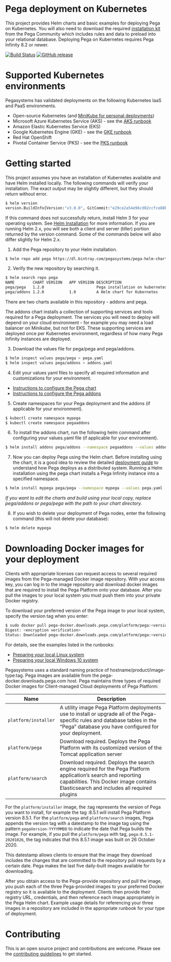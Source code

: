 # Pega deployment on Kubernetes

This project provides Helm charts and basic examples for deploying Pega on Kubernetes. You will also need to download the required [installation kit](https://community.pega.com/knowledgebase/products/platform/deploy) from the Pega Community which includes rules and data to preload into your relational database. Deploying Pega on Kubernetes requires Pega Infinity 8.2 or newer.

[![Build Status](https://travis-ci.org/pegasystems/pega-helm-charts.svg?branch=master)](https://travis-ci.org/pegasystems/pega-helm-charts)
[![GitHub release](https://img.shields.io/github/release/pegasystems/pega-helm-charts.svg)](https://github.com/pegasystems/pega-helm-charts/releases)

# Supported Kubernetes environments

Pegasystems has validated deployments on the following Kubernetes IaaS and PaaS environments.

* Open-source Kubernetes (and [MiniKube for personal deployments](docs/RUNBOOK_MINIKUBE.md))
* Microsoft Azure Kubernetes Service (AKS) - see the [AKS runbook](docs/Deploying-Pega-on-AKS.md)
* Amazon Elastic Kubernetes Service (EKS)
* Google Kubernetes Engine (GKE) - see the [GKE runbook](docs/Deploying-Pega-on-GKE.md)
* Red Hat OpenShift
* Pivotal Container Service (PKS) - see the [PKS runbook](docs/Deploying-Pega-on-PKS.md)

# Getting started

This project assumes you have an installation of Kubernetes available and have Helm installed locally. The following commands will verify your installation. The exact output may be slightly different, but they should return without error.

```bash
$ helm version
version.BuildInfo{Version:"v3.0.0", GitCommit:"e29ce2a54e96cd02ccfce88bee4f58bb6e2a28b6", GitTreeState:"clean", GoVersion:"go1.13.4"}
```

If this command does not successfully return, install Helm 3 for your operating system.  See [Helm Installation](https://helm.sh/docs/intro/install/) for more information.  If you are running Helm 2.x, you will see both a client and server (tiller) portion returned by the version command.  Some of the commands below will also differ slightly for Helm 2.x.

1. Add the Pega repository to your Helm installation.

```bash
$ helm repo add pega https://dl.bintray.com/pegasystems/pega-helm-charts
```

2. Verify the new repository by searching it.

```bash
$ helm search repo pega
NAME       	CHART VERSION	APP VERSION	DESCRIPTION
pega/pega  	1.2.0        	           	Pega installation on kubernetes
pega/addons	1.2.0        	1.0        	A Helm chart for Kubernetes 
```

There are two charts available in this repository - addons and pega.

The addons chart installs a collection of supporting services and tools required for a Pega deployment. The services you will need to deploy will depend on your cloud environment - for example you may need a load balancer on Minikube, but not for EKS. These supporting services are deployed once per Kubernetes environment, regardless of how many Pega Infinity instances are deployed.

3. Download the values file for pega/pega and pega/addons.

```bash
$ helm inspect values pega/pega > pega.yaml
$ helm inspect values pega/addons > addons.yaml
```

4. Edit your values yaml files to specify all required information and customizations for your environment.

* [Instructions to configure the Pega chart](charts/pega/README.md)
* [Instructions to configure the Pega addons](charts/addons/README.md)

5. Create namespaces for your Pega deployment and the addons (if applicable for your environment).

```bash
$ kubectl create namespace mypega
$ kubectl create namespace pegaaddons
```

6. To install the addons chart, run the following helm command after configuring your values.yaml file (if applicable for your environment). 

```bash
$ helm install addons pega/addons --namespace pegaaddons --values addons.yaml
```

7. Now you can deploy Pega using the Helm chart. Before installing using the chart, it is a good idea to review the detailed [deployment guide](https://community.pega.com/knowledgebase/articles/deploying-pega-platform-using-kubernetes) to understand how Pega deploys as a distributed system. Running a Helm installation using the pega chart installs a Pega Infinity instance into a specified namespace.  

```bash
$ helm install mypega pega/pega --namespace mypega --values pega.yaml
```

*If you want to edit the charts and build using your local copy, replace pega/addons or pega/pega with the path to your chart directory.*

8. If you wish to delete your deployment of Pega nodes, enter the following command (this will not delete your database):

```bash
$ helm delete mypega
```
# Downloading Docker images for your deployment

Clients with appropriate licenses can request access to several required images from the Pega-managed Docker image repository. With your access key, you can log in to the image repository and download docker images that are required to install the Pega Platform onto your database. After you pull the images to your local system you must push them into your private Docker registry.

To download your preferred version of the Pega image to your local system, specify the version tag when you enter:

```bash
$ sudo docker pull pega-docker.downloads.pega.com/platform/pega:<version>
Digest: <encryption verification>
Status: Downloaded pega-docker.downloads.pega.com/platform/pega:<version>
```

For details, see the examples listed in the runbooks:

* [Preparing your local Linux system](docs/prepping-local-system-runbook-linux.md)
* [Preparing your local Windows 10 system](docs/prepping-local-system-runbook-windows.md)

Pegasystems uses a standard naming practice of hostname/product/image-type:tag. Pega images are available from the pega-docker.downloads.pega.com host. Pega maintains three types of required Docker images for Client-managed Cloud deployments of Pega Platform:

 Name        | Description                                           |
-------------|-------------------------------------------------------|
`platform/installer`   | A utility image Pega Platform deployments use to install or upgrade all of the Pega-specific rules and database tables in the “Pega” database you have configured for your deployment.
`platform/pega`  | Download required. Deploys the Pega Platform with its customized version of the Tomcat application server |
`platform/search` | Download required. Deploys the search engine required for the Pega Platform application’s search and reporting capabilities. This Docker image contains Elasticsearch and includes all required plugins |
 
For the `platform/installer` image, the :tag represents the version of Pega you want to install, for example the tag :8.5.1 will install Pega Platform version 8.5.1. For the `platform/pega` and `platform/search` images, Pega appends the version tag with a datestamp to the image tag using the pattern `pegaVersion-YYYYMMDD` to indicate the date that Pega builds the image. For example, if you pull the `platform/pega` with  tag, `pega:8.5.1-20201026`, the tag indicates that this 8.5.1 image was built on 26 October 2020.

This datestamp allows clients to ensure that the image they download includes the changes that are committed to the repository pull requests by a certain date. Pega makes the last five daily-built images available for downloading.

After you obtain access to the Pega-provide repository and pull the image, you push each of the three Pega-provided images to your preferred Docker registry so it is available to the deployment. Clients then provide their registry URL, credentials, and then reference each image appropriately in the Pega Helm chart. Example usage details for referencing your three images in a repository are included in the appropriate runbook for your type of deployment.

# Contributing

This is an open source project and contributions are welcome.  Please see the [contributing guidelines](./CONTRIBUTING.md) to get started.

